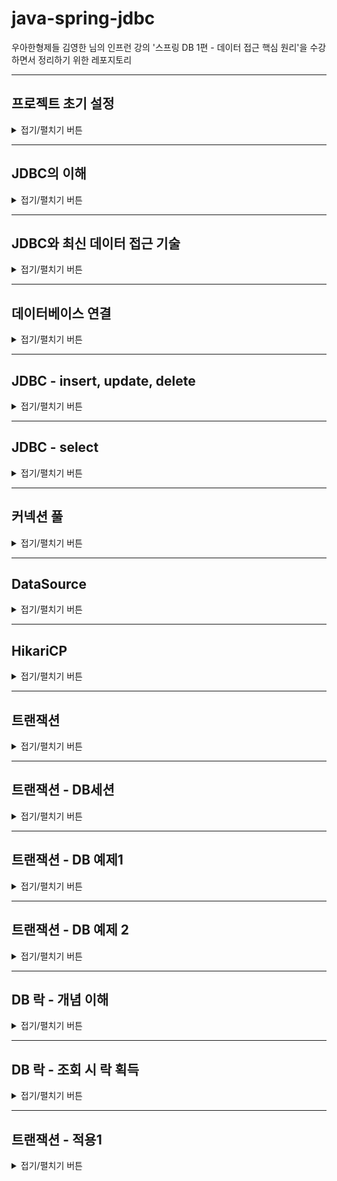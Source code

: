 # java-spring-jdbc

우아한형제들 김영한 님의 인프런 강의 '스프링 DB 1편 - 데이터 접근 핵심 원리'을 수강하면서 정리하기 위한 레포지토리

---

## 프로젝트 초기 설정

<details>
<summary>접기/펼치기 버튼</summary>
<div markdown="1">

### start.spring.io
![START_SPRING_IO.png](img/START_SPRING_IO.png)
아래의 설정 후 Generate를 클릭 > 압축파일 받아짐 > 풀기 > 인텔리제이에서 해당 폴더의 build.gradle 선택해서 프로젝트 빌드
- Project : Gradle Project
- Language: java
- Spring Boot : 2.6.6 (뒤에 괄호가 붙지 않은 가장 최신 버전을 사용)
- Project Metadata
  - Group
  - Artifact, Name
  - Package name : 자동적으로 `Group.Name`으로 작성됨
  - Packaging : Jar
  - Java : 11

### Dependencies
- Lombok
- JDBC API
- H2 Database : Driver Manager

### build.gradle 설정
```groovy
//테스트에서 lombok 사용
testCompileOnly 'org.projectlombok:lombok'
testAnnotationProcessor 'org.projectlombok:lombok'
```
- Dependencies에 추가 (테스트 코드에서 Logger 사용 목적)
- 인텔리제이 우측 상단의 gradle > Reload All Gradle Projects

### H2 데이터베이스 설치
![ExternalLibraries.png](img/ExternalLibraries.png)
![SPRING_BOOT_DEPENDENCY_H2.png](img/SPRING_BOOT_DEPENDENCY_H2.png)

- [h2 홈페이지](https://www.h2database.com/html/main.html) > All Downloads > Archive Downloads
- 스프링부트에서 지원하는 버전을 확인하고 적절한 버전을 사용
  - 2022.04.12 기준으로 스프링부트에서 지원하는 버전은 1.4.200 [[링크](https://docs.spring.io/spring-boot/docs/current/reference/html/dependency-versions.html#appendix.dependency-versions)]
    - 확인방법 : [Spring 공식 페이지](https://spring.io/) - Projects - [Spring Boot](https://spring.io/projects/spring-boot) - Learn - 현재 버전의 [Reference Doc](https://docs.spring.io/spring-boot/docs/current/reference/html/) > [Dependency Versions](https://docs.spring.io/spring-boot/docs/current/reference/html/dependency-versions.html#appendix.dependency-versions)

### H2 데이터베이스 실행
![RUN_H2_IN_TERMINAL.jpg](img/RUN_H2_IN_TERMINAL.jpg)
![JDBC_URL_BEFORE_MVDB_CREATED.png](img/JDBC_URL_BEFORE_MVDB_CREATED.png)
![mvdb_created.jpg](img/mvdb_created.jpg)
![JDBC_URL_AFTER_MVDB_CREATED.png](img/JDBC_URL_AFTER_MVDB_CREATED.png)
- 압축을 풀고, `h2>bin` 폴더에 들어간다.
- h2 실행 쉘 스크립트를 실행한다.
  - windows : `.\h2.bat`을 입력하여 실행
  - mac/linux : `chmod 755 h2.sh` 입력하여 권한 부여 후,  `.\h2.sh`을 입력하여 실행
- 주소창의 경로를 `localhost:8082/...` 로 변경하여 접속
- JDBC URL에 `jdbc:h2/~/java-spring-jdbc` 입력하여 연결하면 로컬드라이브에서 `~/java-spring-jdbc.mv.db` 생성됨
  - 여기서 지정한 url로 최초 접속하면 로컬드라이브의 해당 경로의 파일을 생성하고 접근
  - 이후부터는 파일에 직접 접근
- 이후에는 DB 접속시 `jdbc:h2:tcp://localhost/~/java-spring-jdbc`를 통해 접근함.
  - 이후부터는 이 URL로 접근함.

### 테이블 생성
```sql
DROP TABLE member if exists cascade;

CREATE TABLE member (
  member_id varchar(10),
  money integer not null default 0,
  primary key (member_id)
);

insert into member(member_id, money) values('hi1', 10000);
insert into member(member_id, money) values('hi2', 20000);
```
![AFTER_CREATE_TABLE.png](img/AFTER_CREATE_TABLE.png)
- drop table ...
  - DROP TABLE 테이블명 : 테이블 제거
  - if exists : 해당 테이블이 없어도 오류를 내지 않고, 알림 메시지만 보duwna
  - CASCADE : 해당 테이블과 의존성 관계가 있는 모든 객체들도 함께 삭제한다. 물론, 삭제될 다른 객제와 관계된 또 다른 객체들도 함께 삭제
- 테이블 생성 DDL
- 원활한 테스트를 위해 사용자 2명 초기 추가

</div>
</details>

---

## JDBC의 이해

<details>
<summary>접기/펼치기 버튼</summary>
<div markdown="1">

### JDBC(Java Database Connectivity)

![JDBC.png](img/JDBC.png)

DBMS 종류에 관계 없이, Java에서 표준화된 사용방법으로 DBMS에 접속할 수 있도록 하는 Java API

### 기존?
- 어플리케이션 서버 측에서, 수동으로 DB측에 커넥션을 연결하고, SQL을 전달하고, 응답결과를 받아오는 로직을 전부 처리해야했음.
- DBMS마다 이 사용방식이 달랐음.

### JDBC 표준 인터페이스
java는 개발자들이 편리하게 데이터베이스에 접근할 수 있도록 표준 인터페이스를 정의함.
각각의 DB 벤더측에서 제공하는 Jdbc Driver는 다음 인터페이스들을 구현한다.
- `java.sql.Connection` : DBMS 연결
- `java.sql.Statement` : SQL을 담은 내용
- `java.sql.ResultSet` : SQL 요청 응답

### JDBC Driver (벤더별 JDBC 표준 API 구현체)
- JDBC 표준 인터페이스를 각각의 DB 벤더측에서 구현해서 라이브러리를 통해 제공함
- 애플리케이션 서버 측에서, 필요한 JDBC Driver를 라이브러리로 등록해둠

### DriveManager (JDBC Drive 관리)
라이브러리에 등록된 여러 DB 드라이버들을 관리하고, 커넥션을 요청하여 획득하는 기능을 제공
- 라이브러리에 등록된 JDBC 드라이버 목록을 자동으로 인식
- URL, 사용자명, 비밀번호 등 접속에 필요한 추가적인 정보
- URL 정보를 확인하여 DriveManager가 처리할 수 있는 요청인지 확인
  - 처리할 수 없으면 다음 드라이버로 순서가 넘어감.

### 동작 원리
- 어플리케이션 로직에서 DriveManager측에 `getConnection()`을 호출하여 커넥션을 요청함.
- 등록된 라이브러리 중 조건에 맞는 드라이버를 찾아 커넥션을 요청, DBMS에 커넥션을 연결
- SQL을 Statement에 담고, 전달
- ResultSet에 응답 데이터를 가져옴


### 의의
- DBMS측과의 커넥션 생성, 데이터 질의/응답 로직을 JDBC 인터페이스를 사용하여 편리하게 하기 위함
- 사용자는 JDBC 표준 인터페이스를 사용할 줄 알기만 하면 된다. 물론 각각의 SQL은 DB마다 사용법이 다른 부분이 있음.
  - ANSI SQL이라는 표준이 있지만, 일반적인 부분만 공통화 했기 때문에 한계가 존재

</div>
</details>

---

## JDBC와 최신 데이터 접근 기술

<details>
<summary>접기/펼치기 버튼</summary>
<div markdown="1">

1. JDBC 직접 사용
   - 애플리케이션 로직 - JDBC 인터페이스를 통해 SQL을 DB에 전달
   - 
2. SQL Mapper 사용
   - 애플리케이션 로직 - SQL을 SQL Mapper에 전달(다양한 편의 제공) - JDBC를 통해 SQL을 DB에 전달
   - 장점 : JDBC의 반복 코드 제거, SQL 응답 결과를 객체로 편리하게 변환
   - 단점 : 개발자가 SQL을 직접 작성해야함...

3. ORM 기술
   - 애플리케이션 로직 - 객체를 JPA에 전달(JPA 구현체) - JDBC를 통해 SQL을 DB에 전달
   - 객체를 RDBMS의 테이블과 매핑
   - 단점 : 사전에 학습해야할 것이 매우 많음. (OOP, RDBMS)

### 결론
- 어떤 기술을 택하든 내부적으로 JDBC를 사용
- JDBC를 직접 사용하지 않더라도 내부적으로 기본원리를 알아두어야 한다.

</div>
</details>

---

## 데이터베이스 연결

<details>
<summary>접기/펼치기 버튼</summary>
<div markdown="1">

### 커넥션 획득(DriverManager)
```java
Connection connection = DriverManager.getConnection(URL, USERNAME, PASSWORD);
```
- 등록된 라이브러리 중 조건에 맞는 드라이버를 찾아 커넥션을 요청, DBMS에 커넥션을 연결

### 커넥션(Connection)
- JDBC 표준 인터페이스 : `java.sql.Connection`
- 각 벤더별로 구현
  - 예) H2 데이터베이스 : org.h2.jdbc.JdbcConnection

</div>
</details>

---

## JDBC - insert, update, delete

<details>
<summary>접기/펼치기 버튼</summary>
<div markdown="1">

```java

    public Member save(Member member) throws SQLException {
        String sql = "INSERT INTO MEMBER (member_id, money)\n" +
                "values (?, ?)";

        Connection conn = null;
        PreparedStatement pstmt = null;

        try {
            conn = getConnection();
            pstmt = conn.prepareStatement(sql);
            pstmt.setString(1, member.getMemberId());
            pstmt.setInt(2, member.getMoney());
            pstmt.executeUpdate();
            return member;
        } catch (SQLException e) {
            log.error("db error : {}", e);
            throw e;
        } finally {
            close(conn, pstmt, null);
        }
    }
```

### SQL
- 데이터베이스에 전달할 SQL
  - Preparestatement로 넘길 때, 넘길 인자들은 `?`로 표현

### PrepareStatement
Statement의 하위 클래스. `?`를 통한 바인딩을 가능하게 한다. SQL Injection을 방지하기 위해서는 PrepareStatement를 써야함.
- `con.prepareStatement(sql)` : DB에 전달할 SQL 및 파라미터로 전달할 데이터들을 준비
  - `sql`
  - `pstmt.setString(1, member.getMemberId())` : 첫번째 `?`에 값 지정  
  - `pstmt.setInt(1, member.getMoney())` : 두번째 `?`에 값 지정.
- `pstmt.executeUpdate()` : statement를 통해 준비된 SQL을 커넥션을 통해 실제 DB에 전달하여 데이터를 조작
  - DB의 데이터를 조작하는 INSERT, DELETE, UPDATE문은 `executeUpdate()`를 호출
  - executeUpdate는 실제 반영된 DB row 수를 반환

### 리소스 정리
- ResultSet 반환 -> Statement 반환 -> Connection 반환

</div>
</details>

---

## JDBC - select

<details>
<summary>접기/펼치기 버튼</summary>
<div markdown="1">

```java
    public Member findById(String memberId) throws SQLException {
        String sql = "SELECT member_id, money\n" +
                "FROM member\n" +
                "WHERE member_id = ?";

        Connection conn = null;
        PreparedStatement pstmt = null;
        ResultSet rs = null;

        try {
            conn = getConnection();
            pstmt = conn.prepareStatement(sql);
            pstmt.setString(1, memberId);
            rs = pstmt.executeQuery();

            if (rs.next()) {
                return Member.builder()
                        .memberId(rs.getString("member_id"))
                        .money(rs.getInt("money"))
                        .build();
            } else {
                throw new NoSuchElementException(
                        String.format("Member Not Found : memberId= %s", memberId)
                );
            }
        } catch (SQLException e) {
            log.error("db error : {}", e);
            throw e;
        } finally {
            close(conn, pstmt, rs);
        }
    }
```
- DB에서 데이터를 조회하는 SELECT문의 결과는 `pstmt.executeQuerey()` 메서드를 통해 얻어온다.
  - 이 메서드의 반환 타입은 ResultSet이다.

### ResultSet 
![Result_Cursor.jpg](img/ResultSet_Cursor.jpg)
- `rs.next()` : ResultSet의 커서를 다음으로 이동시키고 결과를 가져온 뒤, 결과가 존재하면 true, false를 반환
    - ResultSet의 커서는 최초에 어떤 데이터도 가리키고 있지 않아서, 첫번째 결과부터 받아오려면 `rs.next()`로 커서를 옮겨야한다.
- 결과가 단건이면 if문으로 감싸 처리하고, 여러건이면 while문으로 처리한다.

</div>
</details>

---

## 커넥션 풀

<details>
<summary>접기/펼치기 버튼</summary>
<div markdown="1">

### 기존 : 커넥션을 매번 획득
- 매 요청마다 커넥션을 얻어옴
  - TCP/IP 커넥션 - DB 연결정보 전달 - DB내부 인증 및 DB 세션 생성 - 커넥션 생성 - 커넥션 반환
- 매번 커넥션을 새로 만들고 버리는 것은 과정도 복잡하고 시간비용이 발생함
  - 사용자 응답속도에 악영향을 주게됨. 사용자 입장에서는 안 좋은 경험.

### 커넥션 풀의 도입
- 애플리케이션을 로딩하는 시점에 필요한 만큼 커넥션을 미리 확보해서 풀에 보관
  - 보통은 10개정도 사용하고, 서비스 특징/서버 스펙/DB 서버 스펙에 따라 적절한 성능테스트를 거쳐 조절함.
- 애플리케이션 서버 측에서 커넥션 풀을 준비해두고, 요청이 올 때 가져다 쓰게 함
- 커넥션을 사용하고 나면, 커넥션을 종료시키지 않고 다시 커넥션 풀에 반환
- 보통 커넥션 풀은 직접 구현하지 않고 오픈소스 툴을 사용하는데 대표적인 커넥션 풀 오픈소스로는 `HikariCP`가 있음.
  - SpringBoot 2.0 부터는 기본 커넥션 풀로 hikariCP를 제공함

</div>
</details>

---

## DataSource

<details>
<summary>접기/펼치기 버튼</summary>
<div markdown="1">

### 커넥션을 얻어오는 다양한 방법
- DriveManager를 통해 커넥션을 얻어오기(매번 요청할 때마다 새로운 커넥션을 생성하여 반환)
- DBCP2 커넥션풀(풀에서 조회), HikariCP 커넥션풀(풀에서 조회), ...

### 커넥션을 얻어오는 방법을 추상화
- 커넥션을 얻어오는 방법을 DataSource 계층에서 추상화
  - DriveManager는 `DataSource`를 구현하지 않음. 대신 `DriveManagerDataSource`가 이를 구현하였다.
- 실제 애플리케이션 로직에서는 DataSource 인터페이스를 통해 `getConnection()`을 얻어옴
- 커넥션을 획득하는 역할을 담당하는 계층을 둠
- 이제 애플리케이션 계층에서는 DataSource를 인터페이스에만 의존하면 됨. 실제 구현체(커넥션을 얻어오는 방법)가 달라져도 애플리케이션 로직은 변경하지 않아도 된다.

### 설정과 사용의 분리
- DataSource 구현체에서 설정정보를 가지고 있음.
- 실제 커넥션을 얻어오는 애플리케이션 로직에서는 매번 설정 정보를 전달하지 않아도 됨. Repository 계층에서는 DataSource만 의존하고 설정정보를 몰라도 된다.
- 객체를 설정하는 부분과, 사용하는 부분을 좀 더 명확하게 분리할 수 있음.

</div>
</details>

---

## HikariCP

<details>
<summary>접기/펼치기 버튼</summary>
<div markdown="1">

```java
get Connection = HikariProxyConnection@1829217853 wrapping conn0: url=jdbc:h2:tcp://localhost/~/java-spring-jdbc user=SA, class=class com.zaxxer.hikari.pool.HikariProxyConnection
get Connection = HikariProxyConnection@1461474945 wrapping conn0: url=jdbc:h2:tcp://localhost/~/java-spring-jdbc user=SA, class=class com.zaxxer.hikari.pool.HikariProxyConnection
get Connection = HikariProxyConnection@1312963234 wrapping conn0: url=jdbc:h2:tcp://localhost/~/java-spring-jdbc user=SA, class=class com.zaxxer.hikari.pool.HikariProxyConnection
```

- DataSource의 구현체. 커넥션 풀에 커넥션을 채워둠.
- 싱글스레드를 통해, 커넥션풀에서 커넥션을 생성하는 작업은 실행 속도에 영향을 줄 수 있음.
- 별도의 스레드에서 커넥션을 생성하는 작업을 수행하도록 함.
- 커넥션을 가져올 때 별도로 래핑해서 가져와서 메모리 주소가 다르게 보이긴 하지만, 실제로는 같은 커넥션을 사용하는 것을 알 수 있다.
- 애플리케이션 로직에서 커넥션을 사용 후 다시 반환해서 재사용함을 알 수 있다.
  - 커넥션에 대해 close메서드 호출 시 실제 커넥션을 종료하지 않고 커넥션풀에 반환하도록 구현되어 있다.

</div>
</details>

---

## 트랜잭션

<details>
<summary>접기/펼치기 버튼</summary>
<div markdown="1">

### 트랜잭션이란?
- 하나의 작업을 수행하는데 필요한 데이터베이스의 연산들을 모아놓은 것. SQL의 모임.
- 논리적 작업의 단위
- 장애가 발생했을 때 데이터를 복구하는 작업의 단위

### 롤백과 커밋
- 커밋 : 모든 작업이 성공해서 데이터베이스에 정상 반영
- 롤백 : 트랜잭션 내의 연산 중 하나라도 실패했을 경우 이전 상태로 되돌리는 것

### 트랜잭션 ACID
1. Atomicity(원자성) : All or Nothing
   - 전부 성공할지 혹은 전부 실패할 지를 보증

2. Consistency(일관성)
   - 데이터 조작 전 후에 데이터베이스가 일관된 상태를 유지하는 것을 보증
   - 데이터베이스가 결정한 무결성 제약조건을 항상 만족해야함
   - 예) 거래시 구매자의 이체액, 판매자의 수익금은 일치해야함.

3. Isolation(격리성)
   - 동시에 실행되는 트랜잭션들이 서로에게 영향을 미치지 않도록 격리
   - 동시에 같은 데이터를 수정하지 못하도록해야함.
   - 하지만, 동시성 및 성능에 관련된 여러가지 이슈들 때문에 보통 트랜잭션 격리 수준을 선택적으로 사용한다.

4. Durability(지속성)
   - 트랜잭션이 성공적으로 완료된 후 데이터베이스에 반영한 수행 결과는 어떠한 경우에도 손실되지 않고 영구적이어야 함.
   - 시스템에 장애가 발생하더라도, 트랜잭션 작업 결과는 없어지지 않고 데이터베이스 로그 등을 통해 데이터베이스에 그대로 남아 있어야 함.
   - 언제든 데이터베이스 로그 등을 통해 성공된 트랜잭션 내용을 복구해야함.

### 트랜잭션 격리 수준 - Isolation Level
1. Read Uncommitted(커밋되지 않은 읽기)
   - 가장 느슨한 격리 수준
   - **더티 읽기**, 애매한 읽기, 팬텀 읽기 발생
     - 더티 읽기 : 트랜잭션이 커밋되기도 전에 다른 트랜잭션에서 읽을 수 있음. 확정전의 더럽혀진 데이터를 읽을 수 있음.
   - 가장 빠르지만 실무에서 잘 안 씀.

2. Read Committed(커밋된 읽기)
   - **애매한 읽기**, 팬텀읽기 발생
     - 애매한 읽기 : 어떤 트랜잭션이 이전에 읽어온 데이터를 다시 읽어들일 때, 이전에 가져온 데이터와 현재 가져온 데이터가 달라짐
   - 실무에서 제일 많이 사용되는 격리 수준

3. Repeatable Read(반복 가능한 읽기)
   - **팬텀 읽기** 발생
     - 팬텀 읽기 : 어떤 트랜잭션을 읽을 때 선택할 수 있는 데이터가 나타나거나 사라지는 현상

4. Serializable(직렬화 가능)
   - 가장 엄격한 격리수준

</div>
</details>

---

## 트랜잭션 - DB세션

<details>
<summary>접기/펼치기 버튼</summary>
<div markdown="1">

### 커넥션과 DB 세션
- 사용자가 WAS 또는 DB 접근 툴 등 클라이언트를 사용해서 데이터베이스 서버에 접속.
- 커넥션을 맺을 때 DB 서버는 내부에 세션을 만듬
- 이후 해당 커넥션을 통한 모든 요청은 데이터베이스 서버 내의 세션을 통해 실행됨
- `클라이언트 - 커넥션 - DB 서버 - DB세션` 

### DB 세션이 하는 일
- 트랜잭션 시작
- SQL 실행
- 트랜잭션 종료 : 트랜잭션 커밋/롤백
- 이후 또 다른 트랜잭션 시작 ...
- 커넥션을 닫거나, DBA가 강제로 세션을 종료하면 세션 종료

### 커넥션 풀과 DB 세션
- 커넥션 풀이 10개 커넥션을 생성하면 세션도 10개 생성

</div>
</details>

---

## 트랜잭션 - DB 예제1

<details>
<summary>접기/펼치기 버튼</summary>
<div markdown="1">

### 트랜잭션 사용법
- commit : 데이터의 변경을 DB에 반영
- rollback : 데이터의 변경을 DB에 반영하지 않음

### 격리수준 - Read Committed(커밋된 읽기) 기준
- 커밋 전
  - 변경 측의 세션에선, DB에 변경 데이터를 임시로 반영함
  - 다른 세션에서 DB를 조회하면 변경 전의 데이터를 조회함
- 커밋 후
  - 모든 세션에서 DB를 조회하면 변경 후의 데이터가 보임.

### 격리수준 - Read Uncommitted(커밋되지 않은 읽기)
- 변경 측의 세션에선, DB에 변경 데이터를 임시로 반영. 근데 다른 세션에서 이 순간 DB를 조회하면 임시 반영 데이터도 조회함
- 데이터 정합성에서 큰 문제가 발생함.
  - 세션1이 변경하고 있는 중간단계라면? 세션1이 다시 롤백해 버린다면? 변경 전의 데이터를 다른 세션에서 애플리케이션 로직에 사용한다면?
- 성능 상 손해를 보더라도, 커밋되지 않은 읽기는 실무에서 쓰지 않는게 좋다.

### 롤백
- 모든 데이터가 처음으로 복구된다.
- 수정, 삭제된 데이터도 RollBack 을 호출하면 트랜잭션을 시작하기 직전 상태로 돌아감

</div>
</details>

---

## 트랜잭션 - DB 예제 2
<details>
<summary>접기/펼치기 버튼</summary>
<div markdown="1">

### AutoCommit true : 자동 커밋
```sql
set autocommit true;
insert into member(member_id, money) values ('data1', 10000);
insert into member(member_id, money) values ('data2', 10000);
```
- 매 순간마다 모든 명령이 커밋됨.
### AutoCommit false : 수동커밋
```sql
set autocommit false;
insert into member(member_id, money) values ('data3', 10000);
insert into member(member_id, money) values ('data4', 10000);
commit; // 수동 커밋
```
- 수동커밋모드 설정 : 트랜잭션 시작
  - commit, rollback을 호출해야 트랜잭션이 종료됨
  - 일정 시간 이상 명시적으로 트랜잭션을 종료하지 않으면 자동으로 롤백
- 수동커밋모드, 자동커밋모드는 한번 설정하면 해당 세션에서는 계속 유지됨. (중간에 변경은 가능함)

</div>
</details>

---

## DB 락 - 개념 이해
<details>
<summary>접기/펼치기 버튼</summary>
<div markdown="1">

### 동시 수정과 락
- 세션1과 세션2가 동일한 데이터를 수정가능하다면 원자성이 깨진다.
- 세션이 트랜잭션을 시작하고 데이터를 수정하는 동안에는 커밋이나 롤백 전까지 다른 세션에서 해당 데이터를 수정할 수 없게 막아야 한다.

### 락의 원리
- 데이터의 조작(수정, 변경, 삭제) 시 락을 획득한다.
- 세션의 트랜잭션이 종료되면 락을 반납한다.
- 락을 반납되기 전에는 해당 리소스에 다른 세션은 접근할 수 없다. (락이 없음)

### 락의 원리 - 예시
1. 세션1의 트랜잭션 시작
2. 데이터 변경 시도시, 락을 획득
3. 세션1 - 수정 쿼리를 수행
4. 세션2의 트랜잭션 시작
5. 세션2는 같은 데이터 변경 시도, But 락을 획득하지 못 했으므로 대기
6. 세션1의 커밋 - 락 반납
   - 커밋으로 트랜잭션이 종료되면 락이 반납된다.
7. 대기하던 세션2에서 락 획득
   - TIMEOUT 시간  안에 락을 획득하지 못 하면 예외가 발생함.
     - `SET LOCK_TIMEOUT 60000;` : 타임아웃 시간을 60초로 설정
8. 세션2의 쿼리 수행
9. 세션2의 커밋 - 락 반납

</div>
</details>

---

## DB 락 - 조회 시 락 획득
<details>
<summary>접기/펼치기 버튼</summary>
<div markdown="1">

### 조회와 락
- SELECT문은 기본적으로 락을 획득하지 않음

### 조회 시점에 락이 필요한 경우
- 트랜잭션 종료시점까지 다른 곳에서 해당 데이터를 절대 변경하지 못 하도록 막고 싶을 때.
  - 예) 돈과 같은 복잡한 어떤 작업을 수행해야할 때 다른 곳에서 중간에 변경이 일어나면 치명적인 문제가 발생할 수 있다.

### 조회 식 락 얻기(~for 구문)
```sql
SELECT * FROM member WHERE member_id='memberA' for update;
```
- `SELECT ~ for update` : 조회를 하면서, 조회한 row의 락을 함께 획득
  - 락이 없으면 락을 획득할 때까지 대기해야함
- 해당 세션은 트랜잭션 종료할 때까지 해당 row에 대한 락을 보유

### 심화
- DB마다 트랜잭션, 락은 실제 동작 방식이 조금씩 다르기 때문에 해당 DB 메뉴얼을 확인해보고 의도한 대로 동작하는지 충분한 테스트를 거쳐야함
- 더 자세한 내용은 자바 표준 ORM JPA의 16.1 참고

</div>
</details>

---

## 트랜잭션 - 적용1
<details>
<summary>접기/펼치기 버튼</summary>
<div markdown="1">

### 트랜잭션을 사용하지 않은 상황에서 예외 발생
```java
@RequiredArgsConstructor
public class MemberServiceV1 {

    private final MemberRepositoryV1 memberRepository;

    public void accountTransfer(String fromId, String toId, int money) throws SQLException {
        Member fromMember = memberRepository.findById(fromId);
        Member toMember = memberRepository.findById(toId);

        memberRepository.update(fromId, fromMember.getMoney()- money);

        validation(toMember);

        memberRepository.update(toId, toMember.getMoney() + money);
    }

    private void validation(Member toMember) {
        if (toMember.getMemberId().equals("ex")) {
            throw new IllegalStateException("이체 중 예외 발생");
        }
    }
}
```
- 트랜잭션을 사용하지 않은 상황에서 예외가 발생할 경우 뒤의 로직이 수행되지 않음
- A의 계좌에서 돈이 빠져나갔으나, B의 계좌에는 돈이 들어오지 않는 상황이 발생함
- 원자성을 보장하기 위해서, 트랜잭션이 필요
- 매번 테스트를 돌릴 때마다 데이터를 삭제하는 별도의 로직을 추가해야함
  - 테스트가 끝날 때마다 롤백시키는 로직이 있다면 편할듯!

</div>
</details>